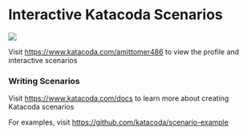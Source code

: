 # Interactive Katacoda Scenarios

[![](http://shields.katacoda.com/katacoda/amittomer486/count.svg)](https://www.katacoda.com/amittomer486 "Get your profile on Katacoda.com")

Visit https://www.katacoda.com/amittomer486 to view the profile and interactive scenarios

### Writing Scenarios
Visit https://www.katacoda.com/docs to learn more about creating Katacoda scenarios

For examples, visit https://github.com/katacoda/scenario-example
